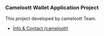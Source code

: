 ### Cameloott Wallet Application Project

This project developed by cameloott Team.

- [İnfo & Contact (cameloott)](https://linktr.ee/cameloott)